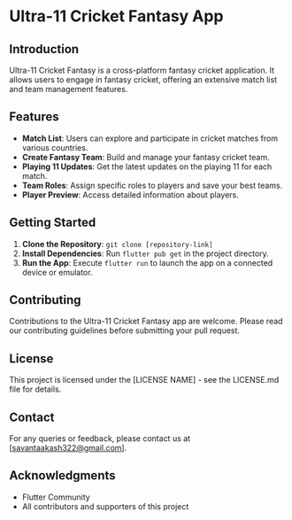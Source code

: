 # Ultra-11 Cricket Fantasy App

## Introduction
Ultra-11 Cricket Fantasy is a cross-platform fantasy cricket application. It allows users to engage in fantasy cricket, offering an extensive match list and team management features.

## Features
- **Match List**: Users can explore and participate in cricket matches from various countries.
- **Create Fantasy Team**: Build and manage your fantasy cricket team.
- **Playing 11 Updates**: Get the latest updates on the playing 11 for each match.
- **Team Roles**: Assign specific roles to players and save your best teams.
- **Player Preview**: Access detailed information about players.

## Getting Started
1. **Clone the Repository**: `git clone [repository-link]`
2. **Install Dependencies**: Run `flutter pub get` in the project directory.
3. **Run the App**: Execute `flutter run` to launch the app on a connected device or emulator.

## Contributing
Contributions to the Ultra-11 Cricket Fantasy app are welcome. Please read our contributing guidelines before submitting your pull request.

## License
This project is licensed under the [LICENSE NAME] - see the LICENSE.md file for details.

## Contact
For any queries or feedback, please contact us at [savantaakash322@gmail.com].

## Acknowledgments
- Flutter Community
- All contributors and supporters of this project
